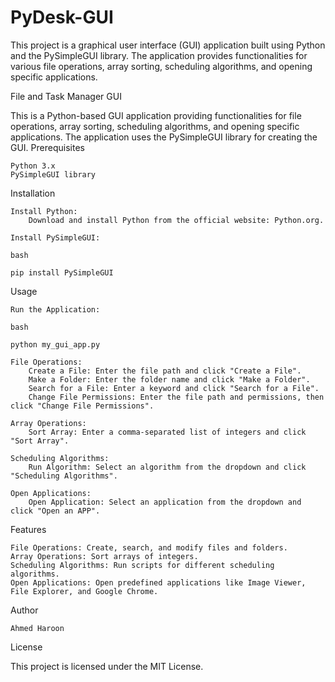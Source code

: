 # PyDesk-GUI
This project is a graphical user interface (GUI) application built using Python and the PySimpleGUI library. The application provides functionalities for various file operations, array sorting, scheduling algorithms, and opening specific applications.

File and Task Manager GUI

This is a Python-based GUI application providing functionalities for file operations, array sorting, scheduling algorithms, and opening specific applications. The application uses the PySimpleGUI library for creating the GUI.
Prerequisites

    Python 3.x
    PySimpleGUI library

Installation

    Install Python:
        Download and install Python from the official website: Python.org.

    Install PySimpleGUI:

    bash

    pip install PySimpleGUI

Usage

    Run the Application:

    bash

    python my_gui_app.py

    File Operations:
        Create a File: Enter the file path and click "Create a File".
        Make a Folder: Enter the folder name and click "Make a Folder".
        Search for a File: Enter a keyword and click "Search for a File".
        Change File Permissions: Enter the file path and permissions, then click "Change File Permissions".

    Array Operations:
        Sort Array: Enter a comma-separated list of integers and click "Sort Array".

    Scheduling Algorithms:
        Run Algorithm: Select an algorithm from the dropdown and click "Scheduling Algorithms".

    Open Applications:
        Open Application: Select an application from the dropdown and click "Open an APP".

Features

    File Operations: Create, search, and modify files and folders.
    Array Operations: Sort arrays of integers.
    Scheduling Algorithms: Run scripts for different scheduling algorithms.
    Open Applications: Open predefined applications like Image Viewer, File Explorer, and Google Chrome.

Author

    Ahmed Haroon

License

This project is licensed under the MIT License.
